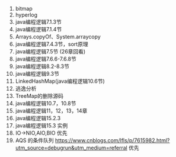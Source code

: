 1. bitmap
2. hyperlog
3. java编程逻辑7.1.3节
4. java编程逻辑7.1.4节
5. Arrays.copyOf、System.arraycopy
6. java编程逻辑7.4.3节，sort原理
7. java编程逻辑7.5节 (26章回看)
8. java编程逻辑7.6.6-7.6.8节
9. java编程逻辑8.2-8.3节
10. java编程逻辑9.3节
11. LinkedHashMap(java编程逻辑10.6节)
12. 逃逸分析
13. TreeMap的删除源码
14. java编程逻辑10.7，10.8节
15. java编程逻辑11，12，13，14章
16. java编程逻辑15.2.3
17. java编程逻辑15.3 实例
18. IO->NIO,AIO,BIO 优先
19. AQS 的条件队列 <https://www.cnblogs.com/lfls/p/7615982.html?utm_source=debugrun&utm_medium=referral> 优先